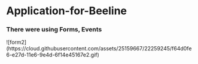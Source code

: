 # Application-for-Beeline
<h3>There were using Forms, Events</h3>
![form2](https://cloud.githubusercontent.com/assets/25159667/22259245/f64d0fe6-e27d-11e6-9e4d-6f14e45167e2.gif)
